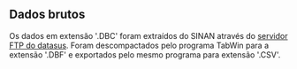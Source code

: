 ## Dados brutos
Os dados em extensão '.DBC' foram extraídos do SINAN através do [servidor FTP do datasus](ftp://ftp.datasus.gov.br/dissemin/publicos/SINAN/DADOS/FINAIS/). Foram descompactados pelo programa TabWin para a extensão '.DBF' e exportados pelo mesmo programa para extensão '.CSV'.
